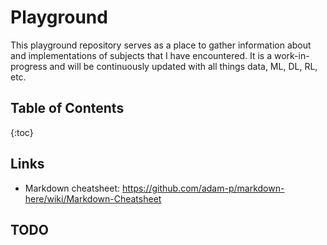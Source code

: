 # Playground
This playground repository serves as a place to gather information about and implementations of subjects that I have encountered. It is a work-in-progress and will be continuously updated with all things data, ML, DL, RL, etc.

## Table of Contents
{:toc}

## Links
- Markdown cheatsheet: https://github.com/adam-p/markdown-here/wiki/Markdown-Cheatsheet

## TODO


